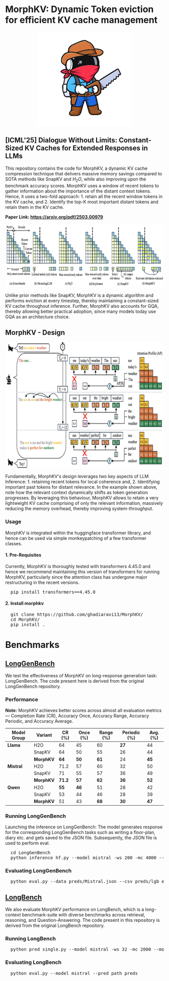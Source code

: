# MorphKV: Dynamic Token eviction for efficient KV cache management 

<p align="center">
  <img src="morphboy.png" width="300" height="300">
</p>

## [ICML'25] Dialogue Without Limits: Constant-Sized KV Caches for Extended Responses in LLMs

This repository contains the code for MorphKV, a dynamic KV cache compression technique that delivers massive memory savings compared to SOTA methods like SnapKV and $H_2O$,
while also improving upon the benchmark accuracy scores. MorphKV uses a window of recent tokens to gather information about the importance of the distant context tokens.
Hence, it uses a two-fold approach: 1. retain all the recent window tokens in the KV cache, and 2. Identify the top-K most important distant tokens and retain them in the KV cache.

**Paper Link: https://arxiv.org/pdf/2503.00979**

<p align="center">
  <img src="image.png" width="800" height="200">
</p>

Unlike prior methods like SnapKV, MorphKV is a dynamic algorithm and performs eviction at every timestep, thereby maintaining a constant-sized KV cache throughout inference.
Further, MorphKV also accounts for GQA, thereby allowing better practical adoption, since many models today use GQA as an architecture choice.


## MorphKV - Design
<p align="center">
  <img src="design_main.png" width="800" height="400">
</p>

Fundamentally, MorphKV's design leverages two key aspects of LLM Inference: 1. retaining recent tokens for local coherence and, 2. Identifying important past tokens for distant relevance. In the example shown above, note how the relevant context dynamically shifts as token generation progresses.
By leveraging this behaviour, MorphKV allows to retain a very lightweight KV cache comprising of only the relevant information, massively reducing the memory overhead, thereby improving system-throughput.

### Usage
MorphKV is integrated within the huggingface transformer library, and hence can be used via simple monkeypatching of a few transformer classes. 

#### 1. Pre-Requisites
Currently, MorphKV is thoroughly tested with transformers 4.45.0 and hence we recommend maintaining this version of transformers for running MorphKV, particularly since the attention class has undergone major restructuring in the recent versions.

<pre>
  pip install transformers==4.45.0
</pre>

#### 2. Install morphkv

<pre>
  git clone https://github.com/ghadiaravi13/MorphKV/
  cd MorphKV/
  pip install .
</pre>

# Benchmarks

## [LongGenBench](https://github.com/mozhu621/LongGenBench/)

We test the effectiveness of MorphKV on long-response generation task: LongGenBench. The code present here is derived from the original LongGenBench repository.

### Performance


**Note:** MorphKV achieves better scores across almost all evaluation metrics — Completion Rate (CR), Accuracy Once, Accuracy Range, Accuracy Periodic, and Accuracy Average.

| Model Group | Variant     | CR (%) | Once (%) | Range (%) | Periodic (%) | Avg. (%) |
|-------------|-------------|--------|----------|------------|----------------|-----------|
| **Llama**   | H2O         | 64     | 45       | 60         | **27**         | 44        |
|             | SnapKV      | 64     | 50       | 55         | 26             | 44        |
|             | **MorphKV** | **64** | **50**   | **61**     | 24             | **45**    |
| **Mistral** | H2O         | 71.2   | 57       | 60         | 32             | 50        |
|             | SnapKV      | 71     | 55       | 57         | 36             | 49        |
|             | **MorphKV** | **71.2**| **57**   | **62**     | **36**         | **52**    |
| **Qwen**    | H2O         | **55** | **46**   | 51         | 28             | 42        |
|             | SnapKV      | 53     | 44       | 46         | 28             | 39        |
|             | **MorphKV** | 51     | 43       | **68**     | **30**         | **47**    |

### Running LongGenBench

Launching the inference on LongGenBench: The model generates response for the corresponding LongGenBench tasks such as writing a floor-plan, diary etc. and gets saved to the JSON file. Subsequently, the JSON file is used to perform eval.

<pre>
  cd LongGenBench
  python inference_hf.py --model mistral -ws 200 -mc 4000 --morph_type max_fused --input_file ../Dataset/Dataset_short.json --preds_path preds --output_file preds/Mistral.json
</pre>

### Evaluating LongGenBench
<pre>
  python eval.py --data preds/Mistral.json --csv preds/lgb_eval.csv
</pre>

## [LongBench](https://github.com/THUDM/LongBench)

We also evaluate MorphKV performance on LongBench, which is a long-context benchmark-suite with diverse benchmarks across retrieval, reasoning, and Question-Answering. The code present in this repository is derived from the original LongBench repository.

### Running LongBench

<pre>
  python pred_single.py --model mistral -ws 32 -mc 2000 --morph_type sum_fused --pred_path preds
</pre>

### Evaluating LongBench
<pre>
  python eval.py --model mistral --pred_path preds
</pre>

